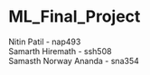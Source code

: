 # ML_Final_Project
Nitin Patil - nap493  
Samarth Hiremath - ssh508  
Samasth Norway Ananda - sna354
